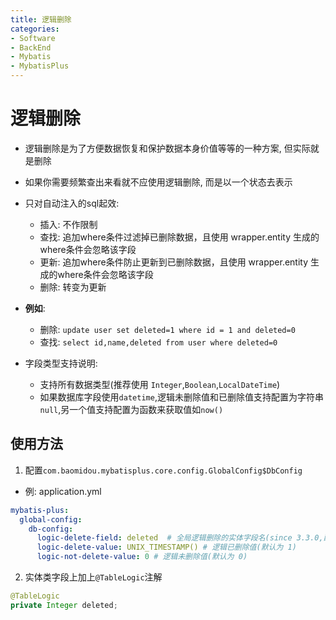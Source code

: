 ```yaml
---
title: 逻辑删除
categories:
- Software
- BackEnd
- Mybatis
- MybatisPlus
---
```

# 逻辑删除

- 逻辑删除是为了方便数据恢复和保护数据本身价值等等的一种方案, 但实际就是删除
- 如果你需要频繁查出来看就不应使用逻辑删除, 而是以一个状态去表示

- 只对自动注入的sql起效:
    - 插入: 不作限制
    - 查找: 追加where条件过滤掉已删除数据，且使用 wrapper.entity 生成的where条件会忽略该字段
    - 更新: 追加where条件防止更新到已删除数据，且使用 wrapper.entity 生成的where条件会忽略该字段
    - 删除: 转变为更新
- **例如**:
    - 删除: `update user set deleted=1 where id = 1 and deleted=0`
    - 查找: `select id,name,deleted from user where deleted=0`
- 字段类型支持说明:
    - 支持所有数据类型(推荐使用 `Integer`,`Boolean`,`LocalDateTime`)
    - 如果数据库字段使用`datetime`,逻辑未删除值和已删除值支持配置为字符串`null`,另一个值支持配置为函数来获取值如`now()`

## 使用方法

1. 配置`com.baomidou.mybatisplus.core.config.GlobalConfig$DbConfig`

- 例: application.yml

```yaml
mybatis-plus:
  global-config:
    db-config:
      logic-delete-field: deleted  # 全局逻辑删除的实体字段名(since 3.3.0,配置后可以忽略不配置步骤2)
      logic-delete-value: UNIX_TIMESTAMP() # 逻辑已删除值(默认为 1)
      logic-not-delete-value: 0 # 逻辑未删除值(默认为 0)
```

2. 实体类字段上加上`@TableLogic`注解

```java
@TableLogic
private Integer deleted;
```
